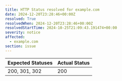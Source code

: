 ```yaml
---
title: HTTP Status resolved for example.com
date: 2024-12-20T23:28:46+00:00Z
resolved: True
resolvedWhen: 2024-12-20T23:28:46+00:00Z
resolvedStartTime: 2024-10-25T21:09:43.191474+00:00
severity: notice
affected:
  - example.com
section: issue
---
```


| Expected Statuses | Actual Status  |
|-------------------|----------------|
| 200, 301, 302 | 200 |
